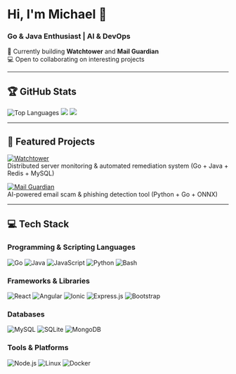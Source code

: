 # Hi, I'm Michael 👋
### Go & Java Enthusiast | AI & DevOps

🚀 Currently building **Watchtower** and **Mail Guardian**  
💻 Open to collaborating on interesting projects  

---

## 🏆 GitHub Stats

![Top Languages](https://github-readme-stats.vercel.app/api/top-langs/?username=mcdonaghmichael&theme=github_dark&layout=compact)
![](https://github-readme-stats.vercel.app/api?username=mcdonaghmichael&theme=github_dark&show_icons=true)
![](https://github-readme-streak-stats.herokuapp.com?user=mcdonaghmichael&theme=dark)

---

## 🌟 Featured Projects

[![Watchtower](https://img.shields.io/badge/Watchtower-Incident%20Monitoring-blue?style=for-the-badge)](https://github.com/mcdonaghmichael/watchtower)  
Distributed server monitoring & automated remediation system (Go + Java + Redis + MySQL)

[![Mail Guardian](https://img.shields.io/badge/Mail%20Guardian-AI%20Scam%20Detector-red?style=for-the-badge)](https://github.com/mcdonaghmichael/mail-guardian)  
AI-powered email scam & phishing detection tool (Python + Go + ONNX)

---

## 💻 Tech Stack

### Programming & Scripting Languages
![Go](https://img.shields.io/badge/go-%2300ADD8.svg?style=for-the-badge&logo=go&logoColor=white) 
![Java](https://img.shields.io/badge/java-%23ED8B00.svg?style=for-the-badge&logo=openjdk&logoColor=white) 
![JavaScript](https://img.shields.io/badge/JavaScript-f9fc1e?logo=javascript&logoColor=000&style=for-the-badge)
![Python](https://img.shields.io/badge/Python-3776AB?style=for-the-badge&logo=python&logoColor=white)
![Bash](https://img.shields.io/badge/Bash-4EAA25?style=for-the-badge&logo=gnu-bash&logoColor=white)


### Frameworks & Libraries
![React](https://img.shields.io/badge/react-%2320232a.svg?style=for-the-badge&logo=react&logoColor=%2361DAFB) 
![Angular](https://img.shields.io/badge/Angular-fc4a1e?logo=angular&logoColor=fff&style=for-the-badge) 
![Ionic](https://img.shields.io/badge/Ionic-3880FF?logo=ionic&logoColor=fff&style=for-the-badge) 
![Express.js](https://img.shields.io/badge/Express.js-404D59?style=for-the-badge)
![Bootstrap](https://img.shields.io/badge/Bootstrap-563D7C?style=for-the-badge&logo=bootstrap&logoColor=white)

### Databases
![MySQL](https://img.shields.io/badge/MySQL-4479A1?logo=mysql&logoColor=fff&style=for-the-badge) 
![SQLite](https://img.shields.io/badge/SQL-003B57?logo=sqlite&logoColor=fff&style=for-the-badge) 
![MongoDB](https://img.shields.io/badge/MongoDB-4EA94B?style=for-the-badge&logo=mongodb&logoColor=white)

### Tools & Platforms
![Node.js](https://img.shields.io/badge/Node.js-43853D?style=for-the-badge&logo=node.js&logoColor=white)
![Linux](https://img.shields.io/badge/Linux-FCC624?style=for-the-badge&logo=linux&logoColor=black)
![Docker](https://img.shields.io/badge/Docker-2496ED?style=for-the-badge&logo=docker&logoColor=white)

